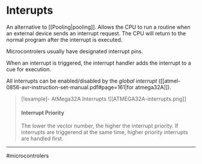 # Interupts
An alternative to [[Pooling|pooling]]. Allows the CPU to run a routine when an external device sends an interrupt request. The CPU will return to the normal program after the interrupt is executed.

Microcontrolers usually have designated interrupt pins.

When an interrupt is triggered, the interrupt handler adds the interrupt to a cue for execution.

All interrupts can be enabled/disabled by the *global interrupt* ([[atmel-0856-avr-instruction-set-manual.pdf#page=161|for atmega32A]]).

>[!example]- AtMega32A Interrupts
>![[ATMEGA32A-interrupts.png]]
>#### Interrupt Priority
>The lower the vector number, the higher the interrupt priority. If interrupts are triggerend at the same time, higher priority interrupts are handled first.



---
#microcontrolers 
